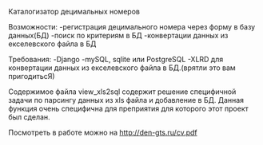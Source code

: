 
Каталогизатор децимальных номеров

Возможности:
-регистрация децимального номера через форму в базу данных(БД)
-поиск по критериям в БД
-конвертации данных из екселевского файла в БД

Требования:
-Django
-mySQL, sqlite или PostgreSQL
-XLRD для конвертации данных из екселевского файла в БД.(врятли это вам пригодитьсЯ)

Содержимое файла view_xls2sql содержит решение специфичной задачи по парсингу данных из xls файла и добавление в БД. Данная функция очень специфична для преприятия для которого этот проект был сделан.

Посмотреть в работе можно на http://den-gts.ru/cv.pdf
